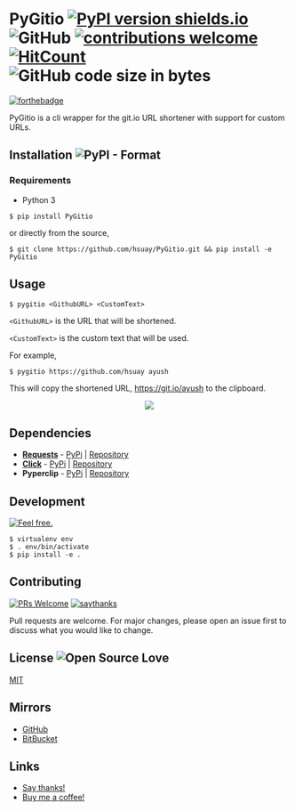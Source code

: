 # **PyGitio** [![PyPI version shields.io](https://img.shields.io/pypi/v/PyGitio.svg?style=popout-square)](https://pypi.python.org/pypi/PyGitio/) ![GitHub](https://img.shields.io/github/license/hsuay/PyGitio.svg?style=popout-square) [![contributions welcome](https://img.shields.io/badge/contributions-welcome-brightgreen.svg?style=popout-square)]() [![HitCount](http://hits.dwyl.io/hsuay/PyGitio.svg)](http://hits.dwyl.io/hsuay/PyGitio) ![GitHub code size in bytes](https://img.shields.io/github/languages/code-size/badges/shields.svg?style=popout-square) 





 [![forthebadge](https://forthebadge.com/images/badges/made-with-python.svg)](https://www.python.org/)

PyGitio is a cli wrapper for the git.io URL shortener with support for custom URLs.

## Installation ![PyPI - Format](https://img.shields.io/pypi/format/Django.svg?style=popout-square)



### Requirements
* Python 3

```
$ pip install PyGitio
```
or directly from the source, 
```
$ git clone https://github.com/hsuay/PyGitio.git && pip install -e PyGitio
```

## Usage

```
$ pygitio <GithubURL> <CustomText>
```

`<GithubURL>` is the URL that will be shortened.

`<CustomText>` is the custom text that will be used.

For example, 

```
$ pygitio https://github.com/hsuay ayush
```

This will copy the shortened URL, https://git.io/ayush to the clipboard.

<div align = "center">

![](https://duaw26jehqd4r.cloudfront.net/items/1q3T0K1W1v3O323M2j0E/Image%202018-10-15%20at%201.07.38%20PM.png)

</div>

## Dependencies

* [**Requests**](python-requests.org) - [PyPi](https://pypi.org/project/requests/) | [Repository](https://github.com/requests/requests/)
* [**Click**](https://click.palletsprojects.com) - [PyPi](https://pypi.org/project/click/) | [Repository](https://github.com/pallets/click)
* **Pyperclip** - [PyPi](https://pypi.org/project/pyperclip/) | [Repository](https://github.com/asweigart/pyperclip)

## Development

[![Feel free.](https://forthebadge.com/images/badges/fo-sho.svg)](https://media.tenor.com/images/987ccf67f8644c015d5b4bea3e51132b/tenor.gif)

```
$ virtualenv env
$ . env/bin/activate
$ pip install -e .
```

## Contributing 
[![PRs Welcome](https://img.shields.io/badge/PRs-welcome-brightgreen.svg?style=popout-square)](https://git-scm.com/book/en/v2/GitHub-Contributing-to-a-Project) [![saythanks](https://img.shields.io/badge/say-thanks-ff69b4.svg?style=popout-square)](https://saythanks.io/to/hsuay)

Pull requests are welcome. For major changes, please open an issue first to discuss what you would like to change.

## License ![Open Source Love](https://badges.frapsoft.com/os/v3/open-source.png?v=103)
[MIT](https://github.com/hsuay/PyGitio/blob/master/LICENSE.md)

## Mirrors

* [GitHub](https://github.com/hsuay/PyGitio)
* [BitBucket](https://bitbucket.org/hsuay/pygitio)

## Links

* [Say thanks!](https://saythanks.io/to/hsuay)
* [Buy me a coffee!](http://bmc.xyz/ayush)